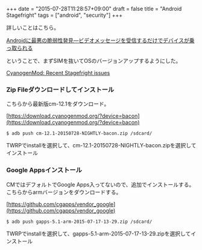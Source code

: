 +++
date = "2015-07-28T11:28:57+09:00"
draft = false
title = "Android Stagefright"
tags = ["android", "security"]
+++


詳しいことはこちら。

[Androidに最悪の脆弱性発見―ビデオメッセージを受信するだけでデバイスが乗っ取られる](http://jp.techcrunch.com/2015/07/28/20150727nasty-bug-lets-hackers-into-nearly-any-android-phone-using-nothing-but-a-message/)

ということで、まずSIMを抜いてOSのバージョンアップするようにした。

[CyanogenMod: Recent Stagefright issues](https://plus.google.com/+CyanogenMod/posts/7iuX21Tz7n8)

### Zip Fileダウンロードしてインストール

こちらから最新版cm-12.1をダウンロード。

[https://download.cyanogenmod.org/?device=bacon](https://download.cyanogenmod.org/?device=bacon)

```
$ adb push cm-12.1-20150728-NIGHTLY-bacon.zip /sdcard/
```

TWRPでinstallを選択して、cm-12.1-20150728-NIGHTLY-bacon.zipを選択してインストール

### Google Appsインストール

CMではデフォルトでGoogle Apps入ってないので、追加でインストールする。
こちらからarmバージョンをダウンロードする。

[https://github.com/cgapps/vendor_google](https://github.com/cgapps/vendor_google)

```
$ adb push gapps-5.1-arm-2015-07-17-13-29.zip /sdcard/
```

TWRPでinstallを選択して、gapps-5.1-arm-2015-07-17-13-29.zipを選択してインストール
